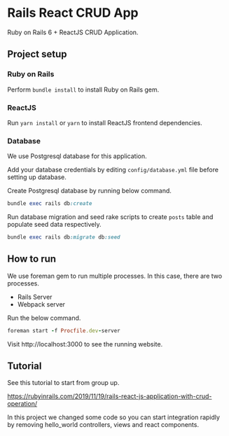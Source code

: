 # Rails React CRUD App

Ruby on Rails 6 + ReactJS CRUD Application.
 
## Project setup
 ### Ruby on Rails
Perform `bundle install` to install Ruby on Rails gem.
### ReactJS 
Run `yarn install` or `yarn` to install ReactJS frontend dependencies.

### Database
We use Postgresql database for this application.

Add your database credentials by editing `config/database.yml` file before setting up database.

Create Postgresql database by running below command.
```ruby
bundle exec rails db:create
```
Run database migration and seed rake scripts to create `posts` table and populate seed data respectively.
````ruby
bundle exec rails db:migrate db:seed
````


## How to run
 
We use foreman gem to run multiple processes. In this case, there are two processes.
- Rails Server
- Webpack server

Run the below command.
```ruby
foreman start -f Procfile.dev-server
```

Visit http://localhost:3000 to see the running website.

## Tutorial  
See this tutorial to start from group up.

https://rubyinrails.com/2019/11/19/rails-react-js-application-with-crud-operation/

In this project we changed some code so you can start integration rapidly by removing hello_world controllers, views and react components.
